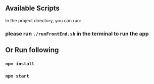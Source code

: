 ## Available Scripts
In the project directory, you can run:

### please run `./runFrontEnd.sh` in the terminal to run the app

## Or Run following
### `npm install`
### `npm start`
